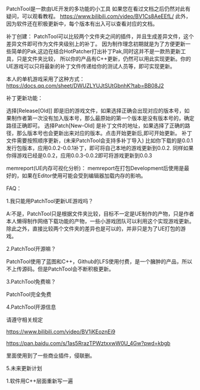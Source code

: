 PatchTool是一款由UE开发的多功能的小工具
如果您在看过文档之后仍然对此有疑问，可以观看教程。
https://www.bilibili.com/video/BV1Cs8AeEEfL/
此外，因为软件还在积极更新中，每个版本有出入可以查看对应的文档。

补丁创建：
PatchTool可以比较两个文件夹之间的插件，并且生成差异文件，这个差异文件即可作为文件夹级别上的补丁。
因为制作理念初期就是为了方便更新一些简单的Pak,这边在结合HotPatcher打出补丁Pak,同时这并不是一款热更新工具，只是文件夹比较，
所以你的产品有C++更新，仍然可以用此实现更新。你的UE游戏可以只将最新的补丁文件传递给你的测试人员等，即可实现更新。

本人的单机游戏采用了这种方式：https://docs.qq.com/sheet/DWUZLYUJtSUtGbnhK?tab=BB08J2

补丁更新功能：

选择[Release[Old]] 即是旧的游戏文件，如果选择正确会出现对应的版本号，如果制作者第一次没有加入版本号，那么最原始的第一个版本是没有版本号的，确定路径正确即可。
选择Patch[New-Old] 是补丁文件的地址，如果选择了正确的路径，那么版本号也会更新出来对应的版本。点击开始更新后,即可开始更新。
补丁文件需要按照顺序更新，(未来PatchTool会支持多补丁导入)
比如你下载的是0.0.1发行包版本，应用0.0.2-0.0.1补丁，即可将自己本地的游戏更新到0.0.2.
同样如果你得游戏已经是0.0.2，应用0.0.3-0.0.2即可将游戏更新到0.0.3

memreport(UE内存可视化分析)：
memreport在打包Development后使用是最好的，如果在Editor使用可能会受到编辑器加载内存的影响。


FAQ：

1.我只能用PatchTool更新UE游戏吗？

A:不是，PatchTool只是根据文件夹比较，目标不一定是UE制作的产物，只是作者本人懒得制作网络下载功能的产物，一些小游戏团队可以利用这个实现游戏更新。
除此之外，直接比较两个文件夹的差异也是可以的，并非只是为了UE打包的游戏。

2.PatchTool开源嘛？

PatchTool使用了蓝图和C++，Github的LFS使用付费，是一个臃肿的产品，所以不上传源码。但是PatchTool会不断积极更新。

3.PatchTool免费嘛？

PatchTool完全免费

4.PatchTool开源信息

请遵守相关规定

https://www.bilibili.com/video/BV1jKEoznEi9

https://pan.baidu.com/s/1as5RrazTPWztxxwW0U_4Gw?pwd=kbgb

里面使用到了一些商业插件，侵联删。

5.未来更新计划

1.软件用C++层面重新写一遍

